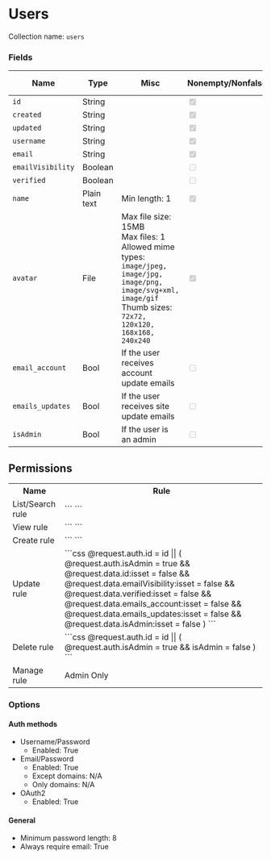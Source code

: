 # Users

Collection name: `users`

### Fields

| Name              | Type       | Misc                                                                                                                                                                             | Nonempty/Nonfalsey                                         | Unique                                                     | System field                                               |
| ----------------- | ---------- | -------------------------------------------------------------------------------------------------------------------------------------------------------------------------------- | ---------------------------------------------------------- | ---------------------------------------------------------- | ---------------------------------------------------------- |
| `id`              | String     |                                                                                                                                                                                  | <input class="mdcheck" type="checkbox" checked disabled /> | <input class="mdcheck" type="checkbox" checked disabled /> | <input class="mdcheck" type="checkbox" checked disabled /> |
| `created`         | String     |                                                                                                                                                                                  | <input class="mdcheck" type="checkbox" checked disabled /> | <input class="mdcheck" type="checkbox" disabled />         | <input class="mdcheck" type="checkbox" checked disabled /> |
| `updated`         | String     |                                                                                                                                                                                  | <input class="mdcheck" type="checkbox" checked disabled /> | <input class="mdcheck" type="checkbox" disabled />         | <input class="mdcheck" type="checkbox" checked disabled /> |
| `username`        | String     |                                                                                                                                                                                  | <input class="mdcheck" type="checkbox" checked disabled /> | <input class="mdcheck" type="checkbox" checked disabled /> | <input class="mdcheck" type="checkbox" checked disabled /> |
| `email`           | String     |                                                                                                                                                                                  | <input class="mdcheck" type="checkbox" checked disabled /> | <input class="mdcheck" type="checkbox" disabled />         | <input class="mdcheck" type="checkbox" checked disabled /> |
| `emailVisibility` | Boolean    |                                                                                                                                                                                  | <input class="mdcheck" type="checkbox" disabled />         | <input class="mdcheck" type="checkbox" disabled />         | <input class="mdcheck" type="checkbox" checked disabled /> |
| `verified`        | Boolean    |                                                                                                                                                                                  | <input class="mdcheck" type="checkbox" disabled />         | <input class="mdcheck" type="checkbox" disabled />         | <input class="mdcheck" type="checkbox" checked disabled /> |
| `name`            | Plain text | Min length: 1                                                                                                                                                                    | <input class="mdcheck" type="checkbox" checked disabled /> | <input class="mdcheck" type="checkbox" disabled />         | <input class="mdcheck" type="checkbox" disabled />         |
| `avatar`          | File       | Max file size: 15MB<br />Max files: 1<br />Allowed mime types: `image/jpeg, image/jpg, image/png, image/svg+xml, image/gif`<br />Thumb sizes: `72x72, 120x120, 168x168, 240x240` | <input class="mdcheck" type="checkbox" checked disabled /> |                                                            | <input class="mdcheck" type="checkbox" disabled />         |
| `email_account`   | Bool       | If the user receives account update emails                                                                                                                                       | <input class="mdcheck" type="checkbox" disabled />         | <input class="mdcheck" type="checkbox" disabled />         | <input class="mdcheck" type="checkbox" disabled />         |
| `emails_updates`  | Bool       | If the user receives site update emails                                                                                                                                          | <input class="mdcheck" type="checkbox" disabled />         | <input class="mdcheck" type="checkbox" disabled />         | <input class="mdcheck" type="checkbox" disabled />         |
| `isAdmin`         | Bool       | If the user is an admin                                                                                                                                                          | <input class="mdcheck" type="checkbox" disabled />         | <input class="mdcheck" type="checkbox" disabled />         | <input class="mdcheck" type="checkbox" disabled />         |

## Permissions

<table>
  <tr>
    <th>Name</th>
    <th>Rule</th>
  </tr>
  <tr>
    <td>List/Search rule</td>
    <td markdown>
      ```
      ```
    </td>
  </tr>
  <tr>
    <td>View rule</td>
    <td markdown>
      ```
      ```
    </td>
  </tr>
  <tr>
    <td>Create rule</td>
    <td markdown>
      ```
      ```
    </td>
  </tr>
  <tr>
    <td>Update rule</td>
    <td markdown>
      ```css
      @request.auth.id = id ||
      (
        @request.auth.isAdmin = true &&
        @request.data.id:isset = false &&
        @request.data.emailVisibility:isset = false &&
        @request.data.verified:isset = false &&
        @request.data.emails_account:isset = false &&
        @request.data.emails_updates:isset = false &&
        @request.data.isAdmin:isset = false
      )
      ```
    </td>
  </tr>
  <tr>
    <td>Delete rule</td>
    <td markdown>
      ```css
      @request.auth.id = id ||
      ( @request.auth.isAdmin = true &&
        isAdmin = false
      )
      ```
    </td>
  </tr>
  <tr>
    <td>Manage rule</td>
    <td>
      Admin Only
    </td>
  </tr>
</table>

### Options

#### Auth methods

- Username/Password
  - Enabled: True
- Email/Password
  - Enabled: True
  - Except domains: N/A
  - Only domains: N/A
- OAuth2
  - Enabled: True

#### General

- Minimum password length: 8
- Always require email: True
